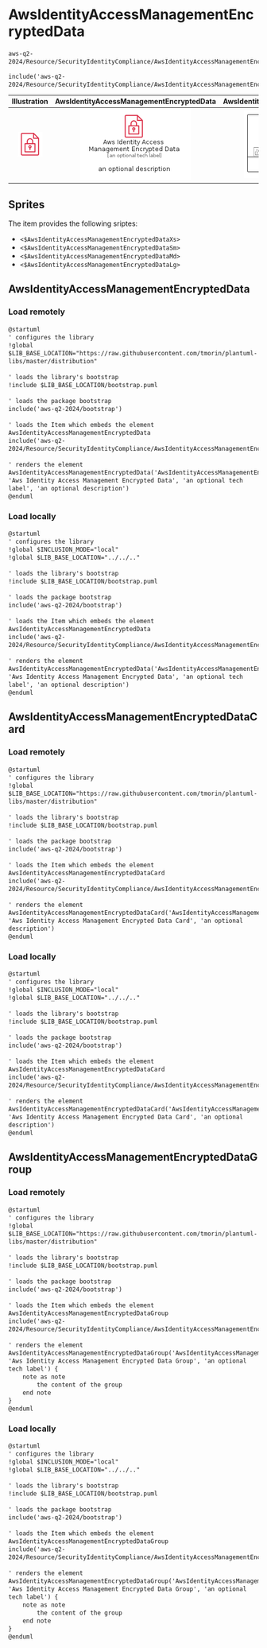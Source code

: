# AwsIdentityAccessManagementEncryptedData


```text
aws-q2-2024/Resource/SecurityIdentityCompliance/AwsIdentityAccessManagementEncryptedData
```

```text
include('aws-q2-2024/Resource/SecurityIdentityCompliance/AwsIdentityAccessManagementEncryptedData')
```



| Illustration | AwsIdentityAccessManagementEncryptedData | AwsIdentityAccessManagementEncryptedDataCard | AwsIdentityAccessManagementEncryptedDataGroup |
| :---: | :---: | :---: | :---: |
| ![illustration for Illustration](../../../aws-q2-2024/Resource/SecurityIdentityCompliance/AwsIdentityAccessManagementEncryptedData.png) | ![illustration for AwsIdentityAccessManagementEncryptedData](../../../aws-q2-2024/Resource/SecurityIdentityCompliance/AwsIdentityAccessManagementEncryptedData.Local.png) | ![illustration for AwsIdentityAccessManagementEncryptedDataCard](../../../aws-q2-2024/Resource/SecurityIdentityCompliance/AwsIdentityAccessManagementEncryptedDataCard.Local.png) | ![illustration for AwsIdentityAccessManagementEncryptedDataGroup](../../../aws-q2-2024/Resource/SecurityIdentityCompliance/AwsIdentityAccessManagementEncryptedDataGroup.Local.png) |



## Sprites
The item provides the following sriptes:

- `<$AwsIdentityAccessManagementEncryptedDataXs>`
- `<$AwsIdentityAccessManagementEncryptedDataSm>`
- `<$AwsIdentityAccessManagementEncryptedDataMd>`
- `<$AwsIdentityAccessManagementEncryptedDataLg>`





## AwsIdentityAccessManagementEncryptedData

### Load remotely
```plantuml
@startuml
' configures the library
!global $LIB_BASE_LOCATION="https://raw.githubusercontent.com/tmorin/plantuml-libs/master/distribution"

' loads the library's bootstrap
!include $LIB_BASE_LOCATION/bootstrap.puml

' loads the package bootstrap
include('aws-q2-2024/bootstrap')

' loads the Item which embeds the element AwsIdentityAccessManagementEncryptedData
include('aws-q2-2024/Resource/SecurityIdentityCompliance/AwsIdentityAccessManagementEncryptedData')

' renders the element
AwsIdentityAccessManagementEncryptedData('AwsIdentityAccessManagementEncryptedData', 'Aws Identity Access Management Encrypted Data', 'an optional tech label', 'an optional description')
@enduml
```

### Load locally
```plantuml
@startuml
' configures the library
!global $INCLUSION_MODE="local"
!global $LIB_BASE_LOCATION="../../.."

' loads the library's bootstrap
!include $LIB_BASE_LOCATION/bootstrap.puml

' loads the package bootstrap
include('aws-q2-2024/bootstrap')

' loads the Item which embeds the element AwsIdentityAccessManagementEncryptedData
include('aws-q2-2024/Resource/SecurityIdentityCompliance/AwsIdentityAccessManagementEncryptedData')

' renders the element
AwsIdentityAccessManagementEncryptedData('AwsIdentityAccessManagementEncryptedData', 'Aws Identity Access Management Encrypted Data', 'an optional tech label', 'an optional description')
@enduml
```

## AwsIdentityAccessManagementEncryptedDataCard

### Load remotely
```plantuml
@startuml
' configures the library
!global $LIB_BASE_LOCATION="https://raw.githubusercontent.com/tmorin/plantuml-libs/master/distribution"

' loads the library's bootstrap
!include $LIB_BASE_LOCATION/bootstrap.puml

' loads the package bootstrap
include('aws-q2-2024/bootstrap')

' loads the Item which embeds the element AwsIdentityAccessManagementEncryptedDataCard
include('aws-q2-2024/Resource/SecurityIdentityCompliance/AwsIdentityAccessManagementEncryptedData')

' renders the element
AwsIdentityAccessManagementEncryptedDataCard('AwsIdentityAccessManagementEncryptedDataCard', 'Aws Identity Access Management Encrypted Data Card', 'an optional description')
@enduml
```

### Load locally
```plantuml
@startuml
' configures the library
!global $INCLUSION_MODE="local"
!global $LIB_BASE_LOCATION="../../.."

' loads the library's bootstrap
!include $LIB_BASE_LOCATION/bootstrap.puml

' loads the package bootstrap
include('aws-q2-2024/bootstrap')

' loads the Item which embeds the element AwsIdentityAccessManagementEncryptedDataCard
include('aws-q2-2024/Resource/SecurityIdentityCompliance/AwsIdentityAccessManagementEncryptedData')

' renders the element
AwsIdentityAccessManagementEncryptedDataCard('AwsIdentityAccessManagementEncryptedDataCard', 'Aws Identity Access Management Encrypted Data Card', 'an optional description')
@enduml
```

## AwsIdentityAccessManagementEncryptedDataGroup

### Load remotely
```plantuml
@startuml
' configures the library
!global $LIB_BASE_LOCATION="https://raw.githubusercontent.com/tmorin/plantuml-libs/master/distribution"

' loads the library's bootstrap
!include $LIB_BASE_LOCATION/bootstrap.puml

' loads the package bootstrap
include('aws-q2-2024/bootstrap')

' loads the Item which embeds the element AwsIdentityAccessManagementEncryptedDataGroup
include('aws-q2-2024/Resource/SecurityIdentityCompliance/AwsIdentityAccessManagementEncryptedData')

' renders the element
AwsIdentityAccessManagementEncryptedDataGroup('AwsIdentityAccessManagementEncryptedDataGroup', 'Aws Identity Access Management Encrypted Data Group', 'an optional tech label') {
    note as note
        the content of the group
    end note
}
@enduml
```

### Load locally
```plantuml
@startuml
' configures the library
!global $INCLUSION_MODE="local"
!global $LIB_BASE_LOCATION="../../.."

' loads the library's bootstrap
!include $LIB_BASE_LOCATION/bootstrap.puml

' loads the package bootstrap
include('aws-q2-2024/bootstrap')

' loads the Item which embeds the element AwsIdentityAccessManagementEncryptedDataGroup
include('aws-q2-2024/Resource/SecurityIdentityCompliance/AwsIdentityAccessManagementEncryptedData')

' renders the element
AwsIdentityAccessManagementEncryptedDataGroup('AwsIdentityAccessManagementEncryptedDataGroup', 'Aws Identity Access Management Encrypted Data Group', 'an optional tech label') {
    note as note
        the content of the group
    end note
}
@enduml
```

